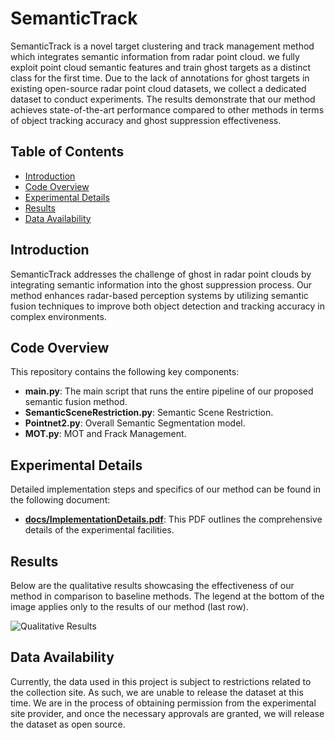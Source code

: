 # SemanticTrack
SemanticTrack is a novel target clustering and track management method which integrates semantic information from radar point cloud. we fully exploit point cloud semantic features and train ghost targets as a distinct class for the first time. Due to the lack of annotations for ghost targets in existing open-source radar point cloud datasets, we collect a dedicated dataset to conduct experiments. The results demonstrate that our method achieves state-of-the-art performance compared to other methods in terms of object tracking accuracy and ghost suppression effectiveness.

## Table of Contents
- [Introduction](#introduction)
- [Code Overview](#code-overview)
- [Experimental Details](#experimental-details)
- [Results](#results)
- [Data Availability](#data-availability)

## Introduction
SemanticTrack addresses the challenge of ghost in radar point clouds by integrating semantic information into the ghost suppression process. Our method enhances radar-based perception systems by utilizing semantic fusion techniques to improve both object detection and tracking accuracy in complex environments.

## Code Overview

This repository contains the following key components:

- **main.py**: The main script that runs the entire pipeline of our proposed semantic fusion method.
- **SemanticSceneRestriction.py**: Semantic Scene Restriction.
- **Pointnet2.py**: Overall Semantic Segmentation model.
- **MOT.py**: MOT and Frack Management.

## Experimental Details

Detailed implementation steps and specifics of our method can be found in the following document:

- **[docs/ImplementationDetails.pdf](docs/ImplementationDetails.pdf)**: This PDF outlines the comprehensive details of the experimental facilities.

## Results

Below are the qualitative results showcasing the effectiveness of our method in comparison to baseline methods. The legend at the bottom of the image applies only to the results of our method (last row).

![Qualitative Results](docs/results.png)

## Data Availability

Currently, the data used in this project is subject to restrictions related to the collection site. As such, we are unable to release the dataset at this time. We are in the process of obtaining permission from the experimental site provider, and once the necessary approvals are granted, we will release the dataset as open source. 


